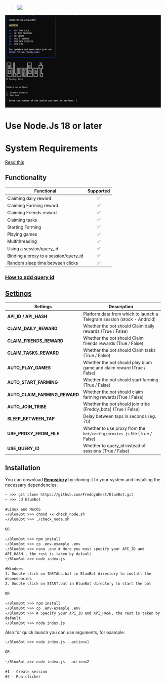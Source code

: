 > [<img src="https://img.shields.io/badge/Telegram-%40Me-orange">](https://t.me/roddyfred)

![img1](./.github/image/hero.png)

# Use Node.Js 18 or later

# System Requirements

[Read this](https://t.me/freddy_bots/100)

## Functionality

| Functional                            | Supported |
| ------------------------------------- | :-------: |
| Claiming daily reward                 |    ✅     |
| Claiming Farming reward               |    ✅     |
| Claiming Friends reward               |    ✅     |
| Claiming tasks                        |    ✅     |
| Starting Farming                      |    ✅     |
| Playing games                         |    ✅     |
| Multithreading                        |    ✅     |
| Using a session/query_id              |    ✅     |
| Binding a proxy to a session/query_id |    ✅     |
| Random sleep time between clicks      |    ✅     |

### [How to add query id](https://github.com/Freddywhest/RockyRabbitBot/blob/main/AddQueryId.md)

## [Settings](https://github.com/FreddyWhest/BlumBot/blob/main/.env-example)

| Settings                      | Description                                                               |
| ----------------------------- | ------------------------------------------------------------------------- |
| **API_ID / API_HASH**         | Platform data from which to launch a Telegram session (stock - Android)   |
| **CLAIM_DAILY_REWARD**        | Whether the bot should Claim daily rewards (True / False)                 |
| **CLAIM_FRIENDS_REWARD**      | Whether the bot should Claim friends rewards (True / False)               |
| **CLAIM_TASKS_REWARD**        | Whether the bot should Claim tasks (True / False)                         |
| **AUTO_PLAY_GAMES**           | Whether the bot should play blum game and claim reward (True / False)     |
| **AUTO_START_FARMING**        | Whether the bot should start farming (True / False)                       |
| **AUTO_CLAIM_FARMING_REWARD** | Whether the bot should claim farming rewards(True / False)                |
| **AUTO_JOIN_TRIBE**           | Whether the bot should join tribe [Freddy_bots] (True / False)            |
| **SLEEP_BETWEEN_TAP**         | Delay between taps in seconds (eg. 70)                                    |
| **USE_PROXY_FROM_FILE**       | Whether to use proxy from the `bot/config/proxies.js` file (True / False) |
| **USE_QUERY_ID**              | Whether to query_id instead of sessions (True / False)                    |

## Installation

You can download [**Repository**](https://github.com/FreddyWhest/BlumBot) by cloning it to your system and installing the necessary dependencies:

```shell
~ >>> git clone https://github.com/FreddyWhest/BlumBot.git
~ >>> cd BlumBot

#Linux and MocOS
~/BlumBot >>> chmod +x check_node.sh
~/BlumBot >>> ./check_node.sh

OR

~/BlumBot >>> npm install
~/BlumBot >>> cp .env-example .env
~/BlumBot >>> nano .env # Here you must specify your API_ID and API_HASH , the rest is taken by default
~/BlumBot >>> node index.js

#Windows
1. Double click on INSTALL.bat in BlumBot directory to install the dependencies
2. Double click on START.bat in BlumBot directory to start the bot

OR

~/BlumBot >>> npm install
~/BlumBot >>> cp .env-example .env
~/BlumBot >>> # Specify your API_ID and API_HASH, the rest is taken by default
~/BlumBot >>> node index.js
```

Also for quick launch you can use arguments, for example:

```shell
~/BlumBot >>> node index.js --action=1

OR

~/BlumBot >>> node index.js --action=2

#1 - Create session
#2 - Run clicker
```
